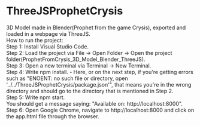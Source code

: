 # ThreeJSProphetCrysis
3D Model made in Blender(Prophet from the game Crysis), exported and loaded in a webpage via ThreeJS.\
How to run the project:\
Step 1: Install Visual Studio Code.\
Step 2: Load the project via File -> Open Folder -> Open the project folder(ProphetFromCrysis_3D_Model_Blender_ThreeJS).\
Step 3: Open a new terminal via Terminal -> New Terminal.\
Step 4: Write npm install. - Here, or on the next step, if you're getting errors such as "ENOENT: no such file or directory, open '../../ThreeJSProphetCrysis/package.json'", that means you're in the wrong directory and should go to the directory that is mentioned in Step 2.\
Step 5: Write npm start.\
You should get a message saying: "Available on: http://localhost:8000".\
Step 6: Open Google Chrome, navigate to http://localhost:8000 and click on the app.html file through the browser.
